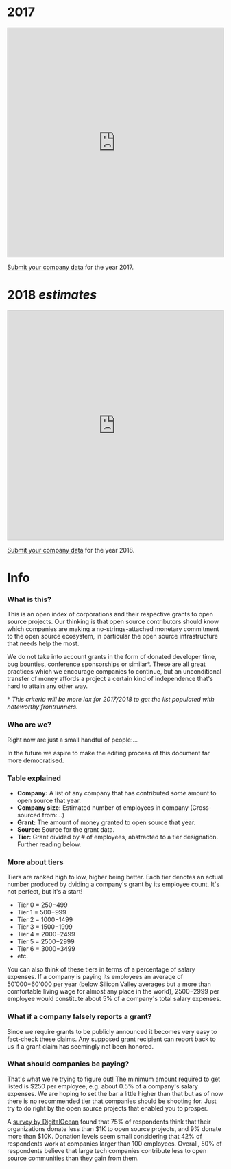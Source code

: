 # 2017

<iframe class="airtable-embed" src="https://airtable.com/embed/shrU08WDvS4Bpe2Fx?backgroundColor=yellow&viewControls=on" frameborder="0" onmousewheel="" width="100%" height="533" style="background: transparent; border: 1px solid #ccc;"></iframe>

[Submit your company data](https://airtable.com/shrjnkVGtZiCiSaGo) for the year 2017.

# 2018 *estimates*

<iframe class="airtable-embed" src="https://airtable.com/embed/shrXHu9L9g4nErcYY?backgroundColor=yellow&viewControls=on" frameborder="0" onmousewheel="" width="100%" height="533" style="background: transparent; border: 1px solid #ccc;"></iframe>

[Submit your company data](https://airtable.com/shrRDwmgXH28sha66) for the year 2018.

# Info

### What is this?

This is an open index of corporations and their respective grants to open source projects. Our thinking is that open source contributors should know which companies are making a no-strings-attached monetary commitment to the open source ecosystem, in particular the open source infrastructure that needs help the most.

We do not take into account grants in the form of donated developer time, bug bounties, conference sponsorships or similar\*. These are all great practices which we encourage companies to continue, but an unconditional transfer of money affords a project a certain kind of independence that's hard to attain any other way.

\* _This criteria will be more lax for 2017/2018 to get the list populated with noteworthy frontrunners._

### Who are we?

Right now are just a small handful of people:...

In the future we aspire to make the editing process of this document far more democratised.

### Table explained

- **Company:** A list of any company that has contributed *some* amount to open source that year.
- **Company size:** Estimated number of employees in company (Cross-sourced from:...)
- **Grant:** The amount of money granted to open source that year.
- **Source:** Source for the grant data.
- **Tier:** Grant divided by # of employees, abstracted to a tier designation. Further reading below.

### More about tiers

Tiers are ranked high to low, higher being better. Each tier denotes an actual number produced by dviding a company's grant by its employee count. It's not perfect, but it's a start!

- Tier 0 = $250-$499
- Tier 1 = $500-$999
- Tier 2 = $1000-$1499
- Tier 3 = $1500-$1999
- Tier 4 = $2000-$2499
- Tier 5 = $2500-$2999
- Tier 6 = $3000-$3499
- etc.

You can also think of these tiers in terms of a percentage of salary expenses. If a company is paying its employees an average of $50'000-$60'000 per year (below Silicon Valley averages but a more than comfortable living wage for almost any place in the world), $2500-$2999 per employee would constitute about 5% of a company's total salary expenses.

### What if a company falsely reports a grant?

Since we require grants to be publicly announced it becomes very easy to fact-check these claims. Any supposed grant recipient can report back to us if a grant claim has seemingly not been honored.

### What should companies be paying?

That's what we're trying to figure out! The minimum amount required to get listed is $250 per employee, e.g. about 0.5% of a company's salary expenses. We are hoping to set the bar a little higher than that but as of now there is no recommended tier that companies should be shooting for. Just try to do right by the open source projects that enabled you to prosper.

A [survey by DigitalOcean](https://www.digitalocean.com/currents/october-2018/) found that 75% of respondents think that their organizations donate less than $1K to open source projects, and 9% donate more than $10K. Donation levels seem small considering that 42% of respondents work at companies larger than 100 employees. Overall, 50% of respondents believe that large tech companies contribute less to open source communities than they gain from them.
